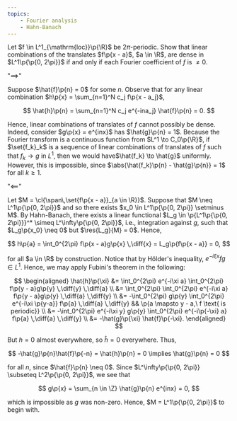 ```yaml
---
topics:
    - Fourier analysis
    - Hahn-Banach
---
```


<problem>

Let $f \in L^1_{\mathrm{loc}}\p{\R}$ be $2\pi$-periodic. Show that linear combinations of the translates $f\p{x - a}$, $a \in \R$, are dense in $L^1\p{\p{0, 2\pi}}$ if and only if each Fourier coefficient of $f$ is $\neq 0$.

</problem>

<solution>

"$\implies$"

Suppose $\hat{f}\p{n} = 0$ for some $n$. Observe that for any linear combination $h\p{x} = \sum_{n=1}^N c_j f\p{x - a_j}$,

$$
\hat{h}\p{n}
    = \sum_{n=1}^N c_j e^{-ina_j} \hat{f}\p{n}
    = 0.
$$

Hence, linear combinations of translates of $f$ cannot possibly be dense. Indeed, consider $g\p{x} = e^{inx}$ has $\hat{g}\p{n} = 1$. Because the Fourier transform is a continuous function from $L^1 \to C_0\p{\R}$, if $\set{f_k}_k$ is a sequence of linear combinations of translates of $f$ such that $f_k \to g$ in $L^1$, then we would have$\hat{f_k} \to \hat{g}$ uniformly. However, this is impossible, since $\abs{\hat{f_k}\p{n} - \hat{g}\p{n}} = 1$ for all $k \geq 1$.

"$\impliedby$"

Let $M = \cl{\span\,\set{f\p{x - a}}_{a \in \R}}$. Suppose that $M \neq L^1\p{\p{0, 2\pi}}$ and so there exists $x_0 \in L^1\p{\p{0, 2\pi}} \setminus M$. By Hahn-Banach, there exists a linear functional $L_g \in \p{L^1\p{\p{0, 2\pi}}}^* \simeq L^\infty\p{\p{0, 2\pi}}$, i.e., integration against $g$, such that $L_g\p{x_0} \neq 0$ but $\res{L_g}{M} = 0$. Hence,

$$
h\p{a}
    = \int_0^{2\pi} f\p{x - a}g\p{x} \,\diff{x}
    = L_g\p{f\p{x - a}}
    = 0,
$$

for all $a \in \R$ by construction. Notice that by Hölder's inequality, $e^{-i\xi x}fg \in L^1$. Hence, we may apply Fubini's theorem in the following:

$$
\begin{aligned}
    \hat{h}\p{\xi}
        &= \int_0^{2\pi} e^{-i\xi a} \int_0^{2\pi} f\p{y - a}g\p{y} \,\diff{y} \,\diff{a} \\
        &= \int_0^{2\pi} \int_0^{2\pi} e^{-i\xi a} f\p{y - a}g\p{y} \,\diff{a} \,\diff{y} \\
        &= -\int_0^{2\pi} g\p{y} \int_0^{2\pi} e^{-i\xi \p{y-a}} f\p{a} \,\diff{a} \,\diff{y}
            && \p{a \mapsto y - a,\ f \text{ is periodic}} \\
        &= -\int_0^{2\pi} e^{-i\xi y} g\p{y} \int_0^{2\pi} e^{-i\p{-\xi} a} f\p{a} \,\diff{a} \,\diff{y} \\
        &= -\hat{g}\p{\xi} \hat{f}\p{-\xi}.
\end{aligned}
$$

But $h = 0$ almost everywhere, so $\hat{h} = 0$ everywhere. Thus,

$$
-\hat{g}\p{n}\hat{f}\p{-n}
    = \hat{h}\p{n}
    = 0
\implies \hat{g}\p{n} = 0
$$

for all $n$, since $\hat{f}\p{n} \neq 0$. Since $L^\infty\p{\p{0, 2\pi}} \subseteq L^2\p{\p{0, 2\pi}}$, we see that

$$
g\p{x} = \sum_{n \in \Z} \hat{g}\p{n} e^{inx} = 0,
$$

which is impossible as $g$ was non-zero. Hence, $M = L^1\p{\p{0, 2\pi}}$ to begin with.

</solution>
